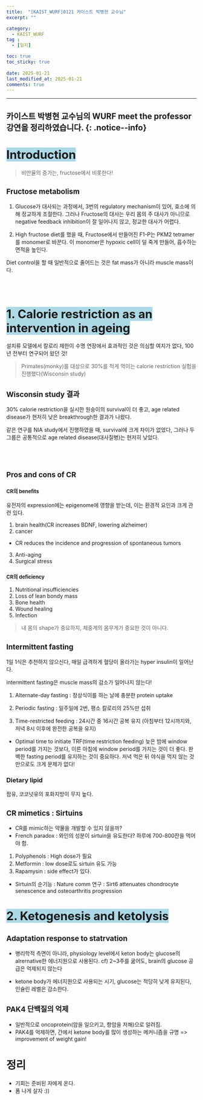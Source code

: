 ```yaml
---
title:  "[KAIST_WURF]0121 카이스트 박병현 교수님" 
excerpt: ""

category:
  - KAIST_WURF
tag :
  - [일지]

toc: true
toc_sticky: true
 
date: 2025-01-21
last_modified_at: 2025-01-21
comments: true
---
```


---
카이스트 박병현 교수님의 WURF meet the professor 강연을 정리하였습니다.
{: .notice--info}
---


# <span style="background-color:LightBlue; font-size:110%">Introduction
> 비만율의 증가는, fructose에서 비롯한다!

## <span style="font-size:90%">Fructose metabolism
1. Glucose가 대사되는 과정에서, 3번의 regulatory mechanism이 있어, 효소에 의해 정교하게 조절한다. 그러나 Fructose의 대사는 우리 몸의 주 대사가 아니므로 negative feedback inhibition이 잘 일어나지 않고, 정교한 대사가 어렵다.

2. High fructose diet를 했을 때, Fructose에서 만들어진 F1-P는 PKM2 tetramer를 monomer로 바꾼다. 이 monomer은 hypoxic cell이 덜 죽게 만들어, 흡수하는 면적을 높인다.

Diet control을 할 때 일반적으로 줄어드는 것은 fat mass가 아니라 muscle mass이다.

<br>
<br>

# <span style="background-color:LightBlue; font-size:110%">1. Calorie restriction as an intervention in ageing

설치류 모델에서 칼로리 제한이 수명 연장에서 효과적인 것은 의심할 여지가 없다, 100년 전부터 연구되어 왔던 것!

> Primates(monky)를 대상으로 30%를 적게 먹이는 calorie restriction 실험을 진행했다(Wisconsin study)

## <span style="font-size:90%">Wisconsin study 결과

30% calorie restriction을 실시한 원숭이의 survival이 더 좋고, age related disease가 현저히 낮은 breakthrough한 결과가 나왔다.

같은 연구를 NIA study에서 진행하였을 때, survival에 크게 차이가 없었다, 그러나 두 그룹은 공통적으로 age related disease(대사질병)는 현저히 낮았다.

<br>
<br>

## <span style="font-size:90%"> Pros and cons of CR
### <span style="font-size:80%"> CR의 benefits

유전자의 expression에는 epigenome에 영향을 받는데, 이는 환경적 요인과 크게 관련 있다. 
1. brain health(CR increases BDNF, lowering alzheimer)
2. cancer
  - CR reduces the incidence and progression of spontaneous tumors
3. Anti-aging
4. Surgical stress

### <span style="font-size:80%"> CR의 deficiency
1. Nutritional insufficiencies
2. Loss of lean bondy mass
3. Bone health
4. Wound healing
5. Infection

> 내 몸의 shape가 중요하지, 체중계의 몸무게가 중요한 것이 아니다.

## <span style="font-size:90%"> Intermittent fasting
1일 1식은 추천하지 않으신다, 매일 급격하게 혈당이 올라가는 hyper insulin이 일어난다.

intermittent fasting은 muscle mass의 감소가 일어나지 않는다! 

1. Alternate-day fasting : 정상식이를 하는 날에 충분한 protein uptake

2. Periodic fasting : 일주일에 2번, 평소 칼로리의 25%만 섭취

3. Time-restricted feeding : 24시간 중 16시간 공복 유지 (아침부터 12시까지와, 저녁 8시 이후에 완전한 공복을 유지)
  - Optimal time to initiate TRF(time restriction feeding)
    늦은 밤에 window period를 가지는 것보다, 이른 아침에 window period를 가지는 것이 더 좋다. 
    완벽한 fasting period를 유지하는 것이 중요하다. 저녁 먹은 뒤 야식을 먹지 않는 것만으로도 크게 문제가 없다!


### Dietary lipid
팜유, 코코넛유의 포화지방이 무지 높다.

## <span style="font-size:90%"> CR mimetics : Sirtuins
- CR를 mimic하는 약물을 개발할 수 있지 않을까?
- French paradox : 와인의 성분이 sirtuin을 유도한다? 하루에 700-800잔을 먹어야 함.

1. Polyphenols : High dose가 필요
2. Metformin : low dose로도 sirtuin 유도 가능
3. Rapamysin : side effect가 있다.

- Sirtuin의 순기능 : Nature comm 연구 : Sirt6 attenuates chondrocyte senescence and osteoarthritis progression


# <span style="background-color:LightBlue; font-size:110%">2. Ketogenesis and ketolysis
## <span style="font-size:90%"> Adaptation response to statrvation
- 병리학적 측면이 아니라, physiology level에서 keton body는 glucose의 alrernative한 에너지원으로 사용된다.
cf) 2~3주를 굶어도, brain의 glucose 공급은 억제되지 않는다

- ketone body가 에너지원으로 사용되는 시기, glucose는 적당히 낮게 유지된다, 인슐린 레벨은 감소한다.
## <span style="font-size:90%"> PAK4 단백질의 억제
- 일반적으로 oncoprotein(암을 일으키고, 항암을 저해)으로 알려짐.
- PAK4를 억제하면, 간에서 ketone body를 많이 생성하는 메커니즘을 규명
  => improvement of weight gain!


# 정리
- 기회는 준비된 자에게 온다.
- 폼 나게 살자 :))